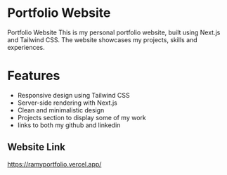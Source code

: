 # Portfolio Website

Portfolio Website
This is my personal portfolio website, built using Next.js and Tailwind CSS. The website showcases my projects, skills and experiences.


# Features
- Responsive design using Tailwind CSS
- Server-side rendering with Next.js
- Clean and minimalistic design
- Projects section to display some of my work
- links to both my github and linkedin

## Website Link
https://ramyportfolio.vercel.app/

